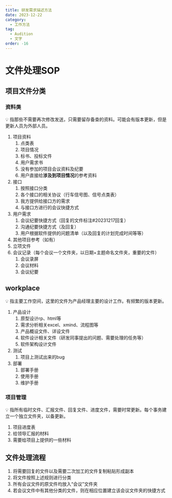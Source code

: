 ```yaml
---
title: 研发需求描述方法
date: 2023-12-22
category:
  - 工作方法
tag:
  - Audition
  - 文字
order: -16
---
```



# 文件处理SOP

## 项目文件分类

### 资料类

<aside>
💡 指那些不需要再次修改发送，只需要留存备查的资料。可能会有版本更新，但是更新人员为外部人员。

</aside>

1. 项目资料
    1. 点类表
    2. 项目情况
    3. 标书、投标文件
    4. 用户需求书
    5. 没有参加的项目会议资料及纪要
    6. 用户直接给**涉及到项目情况**的参考资料
2. 接口
    1. 按照接口分类
    2. 各个接口的相关协议（行车信号图、信号点类表）
    3. 我方提供给接口方的需求
    4. 与接口方进行的会议快捷方式
3. 用户需求
    1. 会议纪要快捷方式（回复的文件标注#20231217回复）
    2. 沟通纪要快捷方式（及回复）
    3. 用户根据软件提供的问题清单（以及回复的计划完成时间等等）
4. 其他项目参考（如有）
5. 立项文件
6. 会议记录（每个会议一个文件夹，以日期+主题命名文件夹，重要的文件）
    1. 会议录屏
    2. 会议材料
    3. 会议纪要

## workplace

<aside>
💡 指主要工作空间，这里的文件为产品经理主要的设计工作。有频繁的版本更新。

</aside>

1. 产品设计
    1. 原型设计rp、html等
    2. 需求分析相关excel、xmind、流程图等
    3. 产品概设文件、详设文件
    4. 软件设计相关文件（研发同事提出的问题、需要处理的任务等）
    5. 软件架构设计文件
2. 测试
    1. 项目上测试出来的bug
3. 部署
    1. 部署手册
    2. 使用手册
    3. 维护手册

### 项目管理

<aside>
💡 指所有临时文件、汇报文件、回复文件、进度文件，需要时常更新。每个事务建立一个独立文件夹，以备更新。

</aside>

1. 项目进度表
2. 给领导汇报的材料
3. 需要给项目上提供的一些材料

## 文件处理流程

1. 将需要回复的文件以及需要二次加工的文件复制粘贴形成副本
2. 将文件按照上述规则进行分类
3. 所有会议文件的原文件均放入“会议”文件夹
4. 若会议文件中有其他分类的文件，则在相应位置建立该会议文件夹的快捷方式